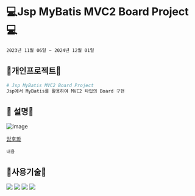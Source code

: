 #  💻Jsp MyBatis MVC2 Board Project💻
```bash
2023년 11월 06일 ~ 2024년 12월 01일
```

## 🔨개인프로젝트🔨

```python
# Jsp MyBatis MVC2 Board Project
Jsp에서 MyBatis를 활용하여 MVC2 타입의 Board 구현
```

## 👋 설명👋
![image](https://github.com/wwnoov/ww_project/assets/145524959/f9b15169-8fff-4d67-bb55-a31c51f338cc)

[암호화](https://github.com/wwnoov/ww_project/blob/336823c65ce7f4eba927c1ca7643eb39cd26bc5b/NovJspProject/src/main/java/utils/Encrypt.java#L8C4-L23C34)

```
내용
```

## :page_with_curl:사용기술:page_with_curl:
<img src="https://img.shields.io/badge/Java-007396?style=flat&logo=Conda-Forge&logoColor=white" />
<img src="https://img.shields.io/badge/MySQL-4479A1?style=flat&logo=MySQL&logoColor=white" />
<img src="https://img.shields.io/badge/MariaDB-003545?style=flat&logo=MariaDB&logoColor=white" />
<img src="https://img.shields.io/badge/Mybatis-000000?style=flat&logo=Fluentd&logoColor=white" />


